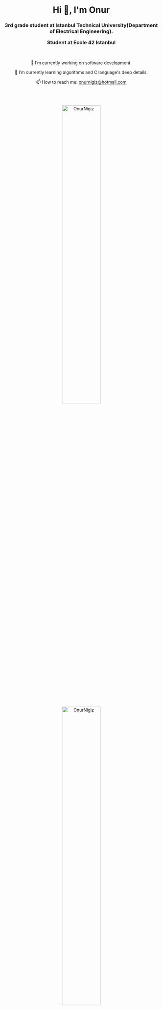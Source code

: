 
<h1 align="center">Hi 👋, I'm Onur</h1>
<h3 align="center">3rd grade student at Istanbul Technical University(Department of Electrical Engineering). 
 
 Student at Ecole 42 Istanbul </h3>

 &nbsp; <p align="center"> 🔭 I’m currently working on software development.</p> <p align="center">🌱 I’m currently learning algorithms and C language's deep details.</p>  <p align="center"> 📫 How to reach me:
onurnigiz@hotmail.com</p>

\
&nbsp;

 <p align="center">
 <img width="50%" src="https://github-readme-stats.vercel.app/api?username=OnurNigiz&hide=contribs,prs&show_icons=true&theme=dark&hide_border=true&locale=en" alt="OnurNigiz" />
 </p>
 <p align="center">
<img width="50%" src="https://github-readme-stats.vercel.app/api/top-langs?username=OnurNigiz&show_icons=true&theme=dark&hide_border=true&locale=en&layout=compact" alt="OnurNigiz" />
 </p>


\
&nbsp;
  

 




  

  

  
  
  
  

  
